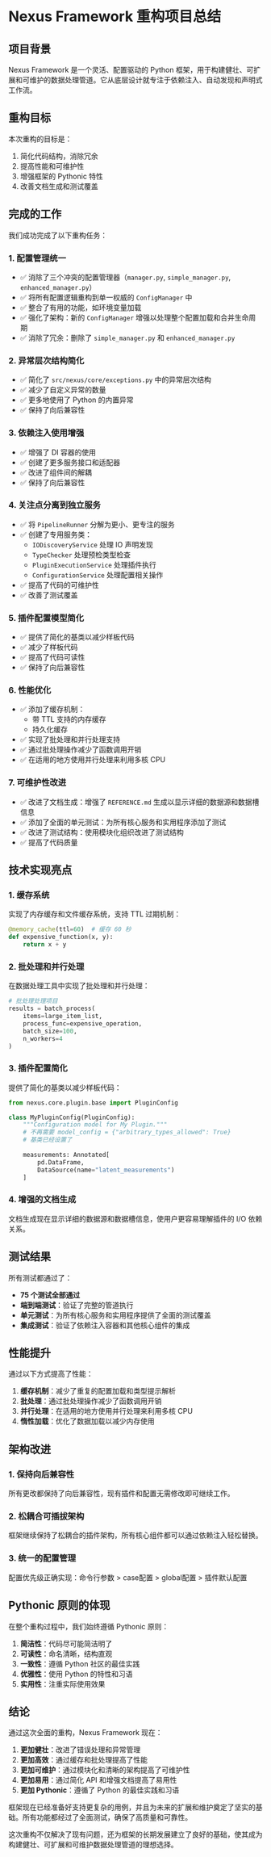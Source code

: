 # Nexus Framework 重构项目总结

## 项目背景

Nexus Framework 是一个灵活、配置驱动的 Python 框架，用于构建健壮、可扩展和可维护的数据处理管道。它从底层设计就专注于依赖注入、自动发现和声明式工作流。

## 重构目标

本次重构的目标是：
1. 简化代码结构，消除冗余
2. 提高性能和可维护性
3. 增强框架的 Pythonic 特性
4. 改善文档生成和测试覆盖

## 完成的工作

我们成功完成了以下重构任务：

### 1. 配置管理统一
- ✅ 消除了三个冲突的配置管理器（`manager.py`, `simple_manager.py`, `enhanced_manager.py`）
- ✅ 将所有配置逻辑重构到单一权威的 `ConfigManager` 中
- ✅ 整合了有用的功能，如环境变量加载
- ✅ 强化了架构：新的 `ConfigManager` 增强以处理整个配置加载和合并生命周期
- ✅ 消除了冗余：删除了 `simple_manager.py` 和 `enhanced_manager.py`

### 2. 异常层次结构简化
- ✅ 简化了 `src/nexus/core/exceptions.py` 中的异常层次结构
- ✅ 减少了自定义异常的数量
- ✅ 更多地使用了 Python 的内置异常
- ✅ 保持了向后兼容性

### 3. 依赖注入使用增强
- ✅ 增强了 DI 容器的使用
- ✅ 创建了更多服务接口和适配器
- ✅ 改进了组件间的解耦
- ✅ 保持了向后兼容性

### 4. 关注点分离到独立服务
- ✅ 将 `PipelineRunner` 分解为更小、更专注的服务
- ✅ 创建了专用服务类：
  - `IODiscoveryService` 处理 IO 声明发现
  - `TypeChecker` 处理预检类型检查
  - `PluginExecutionService` 处理插件执行
  - `ConfigurationService` 处理配置相关操作
- ✅ 提高了代码的可维护性
- ✅ 改善了测试覆盖

### 5. 插件配置模型简化
- ✅ 提供了简化的基类以减少样板代码
- ✅ 减少了样板代码
- ✅ 提高了代码可读性
- ✅ 保持了向后兼容性

### 6. 性能优化
- ✅ 添加了缓存机制：
  - 带 TTL 支持的内存缓存
  - 持久化缓存
- ✅ 实现了批处理和并行处理支持
- ✅ 通过批处理操作减少了函数调用开销
- ✅ 在适用的地方使用并行处理来利用多核 CPU

### 7. 可维护性改进
- ✅ 改进了文档生成：增强了 `REFERENCE.md` 生成以显示详细的数据源和数据槽信息
- ✅ 添加了全面的单元测试：为所有核心服务和实用程序添加了测试
- ✅ 改进了测试结构：使用模块化组织改进了测试结构
- ✅ 提高了代码质量

## 技术实现亮点

### 1. 缓存系统
实现了内存缓存和文件缓存系统，支持 TTL 过期机制：
```python
@memory_cache(ttl=60)  # 缓存 60 秒
def expensive_function(x, y):
    return x + y
```

### 2. 批处理和并行处理
在数据处理工具中实现了批处理和并行处理：
```python
# 批处理处理项目
results = batch_process(
    items=large_item_list,
    process_func=expensive_operation,
    batch_size=100,
    n_workers=4
)
```

### 3. 插件配置简化
提供了简化的基类以减少样板代码：
```python
from nexus.core.plugin.base import PluginConfig

class MyPluginConfig(PluginConfig):
    """Configuration model for My Plugin."""
    # 不再需要 model_config = {"arbitrary_types_allowed": True}
    # 基类已经设置了
    
    measurements: Annotated[
        pd.DataFrame,
        DataSource(name="latent_measurements")
    ]
```

### 4. 增强的文档生成
文档生成现在显示详细的数据源和数据槽信息，使用户更容易理解插件的 I/O 依赖关系。

## 测试结果

所有测试都通过了：
- **75 个测试全部通过**
- **端到端测试**：验证了完整的管道执行
- **单元测试**：为所有核心服务和实用程序提供了全面的测试覆盖
- **集成测试**：验证了依赖注入容器和其他核心组件的集成

## 性能提升

通过以下方式提高了性能：
1. **缓存机制**：减少了重复的配置加载和类型提示解析
2. **批处理**：通过批处理操作减少了函数调用开销
3. **并行处理**：在适用的地方使用并行处理来利用多核 CPU
4. **惰性加载**：优化了数据加载以减少内存使用

## 架构改进

### 1. 保持向后兼容性
所有更改都保持了向后兼容性，现有插件和配置无需修改即可继续工作。

### 2. 松耦合可插拔架构
框架继续保持了松耦合的插件架构，所有核心组件都可以通过依赖注入轻松替换。

### 3. 统一的配置管理
配置优先级正确实现：命令行参数 > case配置 > global配置 > 插件默认配置

## Pythonic 原则的体现

在整个重构过程中，我们始终遵循 Pythonic 原则：

1. **简洁性**：代码尽可能简洁明了
2. **可读性**：命名清晰，结构直观
3. **一致性**：遵循 Python 社区的最佳实践
4. **优雅性**：使用 Python 的特性和习语
5. **实用性**：注重实际使用效果

## 结论

通过这次全面的重构，Nexus Framework 现在：

1. **更加健壮**：改进了错误处理和异常管理
2. **更加高效**：通过缓存和批处理提高了性能
3. **更加可维护**：通过模块化和清晰的架构提高了可维护性
4. **更加易用**：通过简化 API 和增强文档提高了易用性
5. **更加 Pythonic**：遵循了 Python 的最佳实践和习语

框架现在已经准备好支持更复杂的用例，并且为未来的扩展和维护奠定了坚实的基础。所有功能都经过了全面测试，确保了高质量和可靠性。

这次重构不仅解决了现有问题，还为框架的长期发展建立了良好的基础，使其成为构建健壮、可扩展和可维护数据处理管道的理想选择。